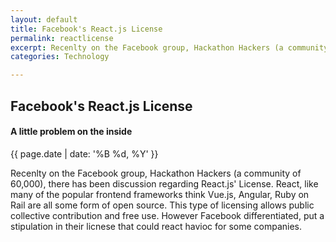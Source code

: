 ```yaml
---
layout: default
title: Facebook's React.js License
permalink: reactlicense
excerpt: Recenlty on the Facebook group, Hackathon Hackers (a community of 60,000), there has been discussion regarding React.js' License.  React, like many of the popular frontend frameworks think Vue.js, Angular, Ruby on Rail are all some form of open source. This type of licensing allows public collective contribution and free use. However Facebook differentiated, 
categories: Technology

---
```


## Facebook's React.js License
#### A little problem on the inside

{{ page.date | date: '%B %d, %Y' }}



Recenlty on the Facebook group, Hackathon Hackers (a community of 60,000), there has been discussion regarding React.js' License.  React, like many of the popular frontend frameworks think Vue.js, Angular, Ruby on Rail are all some form of open source. This type of licensing allows public collective contribution and free use. However Facebook differentiated, put a stipulation in their licnese that could react havioc for some companies. 